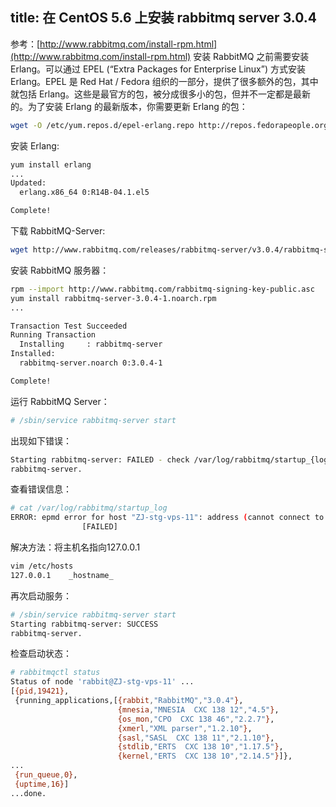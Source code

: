 title: 在 CentOS 5.6 上安装 rabbitmq server 3.0.4
---

参考：[http://www.rabbitmq.com/install-rpm.html](http://www.rabbitmq.com/install-rpm.html)
安装 RabbitMQ 之前需要安装 Erlang。可以通过 EPEL (“Extra Packages for Enterprise Linux”) 方式安装 Erlang。EPEL 是 Red Hat / Fedora 组织的一部分，提供了很多额外的包，其中就包括 Erlang。这些是最官方的包，被分成很多小的包，但并不一定都是最新的。为了安装 Erlang 的最新版本，你需要更新 Erlang 的包：
```sh
wget -O /etc/yum.repos.d/epel-erlang.repo http://repos.fedorapeople.org/repos/peter/erlang/epel-erlang.repo 
```
安装 Erlang:
```sh
yum install erlang
...
Updated:
  erlang.x86_64 0:R14B-04.1.el5                                                      

Complete!
```
下载 RabbitMQ-Server:
```sh
wget http://www.rabbitmq.com/releases/rabbitmq-server/v3.0.4/rabbitmq-server-3.0.4-1.noarch.rpm
```
安装 RabbitMQ 服务器：
```sh
rpm --import http://www.rabbitmq.com/rabbitmq-signing-key-public.asc
yum install rabbitmq-server-3.0.4-1.noarch.rpm
...

Transaction Test Succeeded
Running Transaction
  Installing     : rabbitmq-server                                             1/1 
Installed:
  rabbitmq-server.noarch 0:3.0.4-1                                                           

Complete!
```
运行 RabbitMQ Server：
```sh
# /sbin/service rabbitmq-server start
```
出现如下错误：
```sh
Starting rabbitmq-server: FAILED - check /var/log/rabbitmq/startup_{log, _err}
rabbitmq-server.
```
查看错误信息：

```sh
# cat /var/log/rabbitmq/startup_log
ERROR: epmd error for host "ZJ-stg-vps-11": address (cannot connect to host/port)
                [FAILED]
```
解决方法：将主机名指向127.0.0.1
```sh
vim /etc/hosts
127.0.0.1    _hostname_
```
再次启动服务：
```sh
# /sbin/service rabbitmq-server start
Starting rabbitmq-server: SUCCESS
rabbitmq-server.
```
检查启动状态：
```sh
# rabbitmqctl status
Status of node 'rabbit@ZJ-stg-vps-11' ...
[{pid,19421},
 {running_applications,[{rabbit,"RabbitMQ","3.0.4"},
                        {mnesia,"MNESIA  CXC 138 12","4.5"},
                        {os_mon,"CPO  CXC 138 46","2.2.7"},
                        {xmerl,"XML parser","1.2.10"},
                        {sasl,"SASL  CXC 138 11","2.1.10"},
                        {stdlib,"ERTS  CXC 138 10","1.17.5"},
                        {kernel,"ERTS  CXC 138 10","2.14.5"}]},
...
 {run_queue,0},
 {uptime,16}]
...done.
```